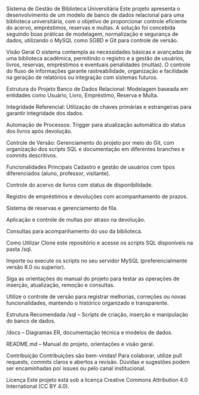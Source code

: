 Sistema de Gestão de Biblioteca Universitária
Este projeto apresenta o desenvolvimento de um modelo de banco de dados relacional para uma biblioteca universitária, com o objetivo de proporcionar controle eficiente do acervo, empréstimos, reservas e multas. A solução foi concebida seguindo boas práticas de modelagem, normalização e segurança de dados, utilizando o MySQL como SGBD e Git para controle de versão.

Visão Geral
O sistema contempla as necessidades básicas e avançadas de uma biblioteca acadêmica, permitindo o registro e a gestão de usuários, livros, reservas, empréstimos e eventuais penalidades (multas). O controle do fluxo de informações garante rastreabilidade, organização e facilidade na geração de relatórios ou integração com sistemas futuros.

Estrutura do Projeto
Banco de Dados Relacional: Modelagem baseada em entidades como Usuário, Livro, Empréstimo, Reserva e Multa.

Integridade Referencial: Utilização de chaves primárias e estrangeiras para garantir integridade dos dados.

Automação de Processos: Trigger para atualização automática do status dos livros após devolução.

Controle de Versão: Gerenciamento do projeto por meio do Git, com organização dos scripts SQL e documentação em diferentes branches e commits descritivos.

Funcionalidades Principais
Cadastro e gestão de usuários com tipos diferenciados (aluno, professor, visitante).

Controle do acervo de livros com status de disponibilidade.

Registro de empréstimos e devoluções com acompanhamento de prazos.

Sistema de reservas e gerenciamento de fila.

Aplicação e controle de multas por atraso na devolução.

Consultas para acompanhamento do uso da biblioteca.

Como Utilizar
Clone este repositório e acesse os scripts SQL disponíveis na pasta /sql.

Importe ou execute os scripts no seu servidor MySQL (preferencialmente versão 8.0 ou superior).

Siga as orientações do manual do projeto para testar as operações de inserção, atualização, remoção e consultas.

Utilize o controle de versão para registrar melhorias, correções ou novas funcionalidades, mantendo o histórico organizado e transparente.

Estrutura Recomendada
/sql – Scripts de criação, inserção e manipulação do banco de dados.

/docs – Diagramas ER, documentação técnica e modelos de dados.

README.md – Manual do projeto, orientações e visão geral.

Contribuição
Contribuições são bem-vindas! Para colaborar, utilize pull requests, commits claros e abertos a revisão. Dúvidas e sugestões podem ser encaminhadas por issues ou pelo canal institucional.

Licença
Este projeto está sob a licença Creative Commons Attribution 4.0 International (CC BY 4.0).
